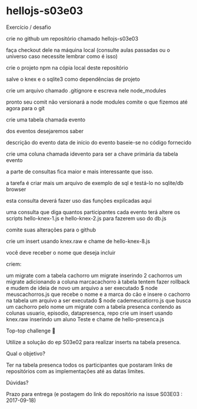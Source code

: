 # hellojs-s03e03

Exercício / desafio

crie no github um repositório chamado hellojs-s03e03

faça checkout dele na máquina local (consulte aulas passadas ou o universo caso necessite lembrar como é isso)

crie o projeto npm na cópia local deste repositório

salve o knex e o sqlite3 como dependências de projeto

crie um arquivo chamado .gitignore e escreva nele node_modules

pronto seu comit não versionará a node modules
comite o que fizemos até agora para o git

crie uma tabela chamada evento

dos eventos desejaremos saber

descrição do evento
data de início do evento
baseie-se no código fornecido

crie uma coluna chamada idevento para ser a chave primária da tabela evento

a parte de consultas fica maior e mais interessante que isso.

a tarefa é criar mais um arquivo de exemplo de sql e testá-lo no sqlite/db browser

esta consulta deverá fazer uso das funções explicadas aqui

uma consulta que diga quantos participantes cada evento terá
altere os scripts hello-knex-1.js e hello-knex-2.js para fazerem uso do db.js

comite suas alterações para o github

crie um insert usando knex.raw e chame de hello-knex-8.js

você deve receber o nome que deseja incluir

criem:

um migrate com a tabela cachorro
um migrate inserindo 2 cachorros
um migrate adicionando a coluna marcacachorro à tabela
tentem fazer rollback e mudem de ideia de novo
um arquivo a ser executado $ node meuscachorros.js que recebe o nome e a marca do cão e insere o cachorro na tabela
um arquivo a ser executado $ node cademeucatiorro.js que busca um cachorro pelo nome
um migrate com a tabela presenca contendo as colunas usuario, episodio, datapresenca, repo
crie um insert usando knex.raw inserindo um aluno Teste e chame de hello-presenca.js

Top-top challenge 👾

Utilize a solução do ep S03e02 para realizar inserts na tabela presenca.

Qual o objetivo?

Ter na tabela presenca todos os participantes que postaram links de repositórios com as implementações até as datas limites.

Dúvidas?

Prazo para entrega (e postagem do link do repositório na issue S03E03 : 2017-09-18)
